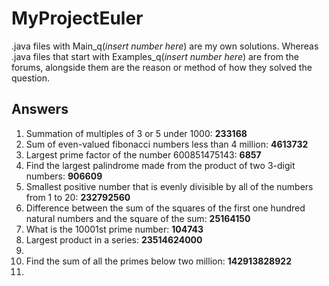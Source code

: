 # MyProjectEuler

.java files with Main_q(*insert number here*) are my own solutions.
Whereas .java files that start with Examples_q(*insert number here*) are from the forums, alongside them are the reason or method of how they solved the question.

<h2> Answers </h2>

<ol>
  <li>Summation of multiples of 3 or 5 under 1000:  <strong>233168</strong></li>
  <li>Sum of even-valued fibonacci numbers less than 4 million:  <strong>4613732</strong> </li>
  <li>Largest prime factor of the number 600851475143:  <strong>6857</strong></li>
  <li>Find the largest palindrome made from the product of two 3-digit numbers: <strong>906609</strong></li>
  <li>Smallest positive number that is evenly divisible by all of the numbers from 1 to 20: <strong>232792560</strong></li>
  <li>Difference between the sum of the squares of the first one hundred natural numbers and the square of the sum: 	<strong>25164150</strong></li>
  <li>What is the 10001st prime number: <strong>104743</strong></li>
  <li>Largest product in a series: <strong>23514624000</strong></li>
  <li></li>
  <li>Find the sum of all the primes below two million: <strong>142913828922</strong></li>
  <li></li>
</ol>

